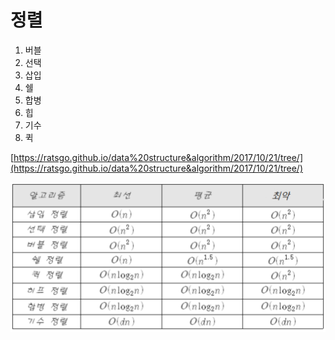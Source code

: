 # 정렬

1. 버블
2. 선택
3. 삽입
4. 쉘
5. 합병
6. 힙
7. 기수
8. 퀵

[https://ratsgo.github.io/data%20structure&algorithm/2017/10/21/tree/](https://ratsgo.github.io/data%20structure&algorithm/2017/10/21/tree/)

![](../../.gitbook/assets/2018-06-24-6.06.56.png)

